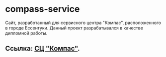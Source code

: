 # compass-service
Сайт, разработанный для сервисного центра "Компас", расположенного в городе Ессентуки.
Данный проект разрабатывался в качестве дипломной работы. 
## Ссылка: [СЦ "Компас"](http://compass-service.herokuapp.com/).
